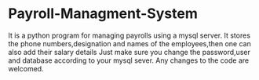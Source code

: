 # Payroll-Managment-System
It is a python program for managing payrolls using a mysql server.
It stores the phone numbers,designation and names of the employees,then one can also add their salary details
Just make sure you change the password,user and database according to your mysql sever.
Any changes to the code are welcomed.
